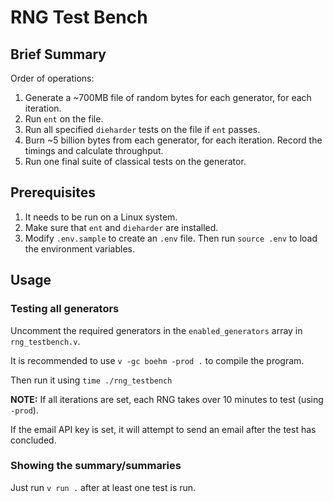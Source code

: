 # RNG Test Bench

## Brief Summary

Order of operations:

1. Generate a ~700MB file of random bytes for each generator, for each
   iteration.
2. Run `ent` on the file.
3. Run all specified `dieharder` tests on the file if `ent` passes.
4. Burn ~5 billion bytes from each generator, for each iteration. Record the
   timings and calculate throughput.
5. Run one final suite of classical tests on the generator.

## Prerequisites

1. It needs to be run on a Linux system.
2. Make sure that `ent` and `dieharder` are installed.
3. Modify `.env.sample` to create an `.env` file. Then run `source .env` to
   load the environment variables.

## Usage

### Testing all generators

Uncomment the required generators in the `enabled_generators` array in
`rng_testbench.v`.

It is recommended to use `v -gc boehm -prod .` to compile the program.

Then run it using `time ./rng_testbench`

**NOTE:** If all iterations are set, each RNG takes over 10 minutes to test
(using `-prod`).

If the email API key is set, it will attempt to send an email after the test
has concluded.

### Showing the summary/summaries

Just run `v run .` after at least one test is run.
